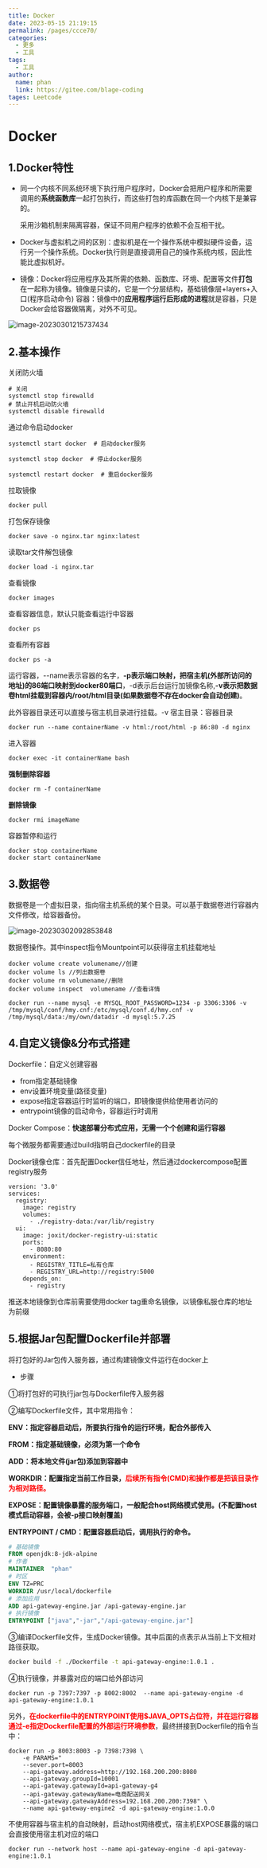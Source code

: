 ```yaml
---
title: Docker
date: 2023-05-15 21:19:15
permalink: /pages/ccce70/
categories: 
  - 更多
  - 工具
tags: 
  - 工具
author: 
  name: phan
  link: https://gitee.com/blage-coding
tages: Leetcode
---
```

# Docker

## 1.Docker特性

- 同一个内核不同系统环境下执行用户程序时，Docker会把用户程序和所需要调用的**系统函数库**一起打包执行，而这些打包的库函数在同一个内核下是兼容的。

  采用沙箱机制来隔离容器，保证不同用户程序的依赖不会互相干扰。

- Docker与虚拟机之间的区别：虚拟机是在一个操作系统中模拟硬件设备，运行另一个操作系统。Docker执行则是直接调用自己的操作系统内核，因此性能比虚拟机好。

- 镜像：Docker将应用程序及其所需的依赖、函数库、环境、配置等文件**打包**在一起称为镜像。镜像是只读的，它是一个分层结构，基础镜像层+layers+入口(程序启动命令)
  容器：镜像中的**应用程序运行后形成的进程**就是容器，只是Docker会给容器做隔离，对外不可见。

![image-20230301215737434](https://cdn.staticaly.com/gh/blage-coding/picx-images-hosting@master/20230515/image-20230301215737434.zasjr6f9qkw.webp)

## 2.基本操作

关闭防火墙

```shell
# 关闭
systemctl stop firewalld
# 禁止开机启动防火墙
systemctl disable firewalld
```

通过命令启动docker

```shell
systemctl start docker  # 启动docker服务

systemctl stop docker  # 停止docker服务

systemctl restart docker  # 重启docker服务
```

拉取镜像

```
docker pull
```

打包保存镜像

```shell
docker save -o nginx.tar nginx:latest
```

读取tar文件解包镜像

```shell
docker load -i nginx.tar
```

查看镜像

```shell
docker images
```

查看容器信息，默认只能查看运行中容器

```shell
docker ps
```

查看所有容器

```shell
docker ps -a
```

运行容器，--name表示容器的名字，**-p表示端口映射，把宿主机(外部所访问的地址)的86端口映射到docker80端口**，-d表示后台运行加镜像名称,**-v表示把数据卷html挂载到容器内/root/html目录(如果数据卷不存在docker会自动创建)**。

此外容器目录还可以直接与宿主机目录进行挂载。-v 宿主目录：容器目录

```shell
docker run --name containerName -v html:/root/html -p 86:80 -d nginx
```

进入容器

```shell
docker exec -it containerName bash
```

**强制删除容器**

```shell
docker rm -f containerName
```

**删除镜像**

```shell
docker rmi imageName
```

容器暂停和运行

```shell
docker stop containerName
docker start containerName
```

## 3.数据卷

数据卷是一个虚拟目录，指向宿主机系统的某个目录。可以基于数据卷进行容器内文件修改，给容器备份。

![image-20230302092853848](https://cdn.staticaly.com/gh/blage-coding/picx-images-hosting@master/20230515/image-20230302092853848.121993raxfmo.webp)

数据卷操作。其中inspect指令Mountpoint可以获得宿主机挂载地址

```
docker volume create volumename//创建
docker volume ls //列出数据卷
docker volume rm volumename//删除
docker volume inspect  volumename //查看详情
```

```console
docker run --name mysql -e MYSQL_ROOT_PASSWORD=1234 -p 3306:3306 -v /tmp/mysql/conf/hmy.cnf:/etc/mysql/conf.d/hmy.cnf -v /tmp/mysql/data:/my/own/datadir -d mysql:5.7.25 
```

## 4.自定义镜像&分布式搭建

Dockerfile：自定义创建容器

- from指定基础镜像
- env设置环境变量(路径变量)
- expose指定容器运行时监听的端口，即镜像提供给使用者访问的
- entrypoint镜像的启动命令，容器运行时调用

Docker Compose：**快速部署分布式应用，无需一个个创建和运行容器**

每个微服务都需要通过build指明自己dockerfile的目录

Docker镜像仓库：首先配置Docker信任地址，然后通过dockercompose配置registry服务

```
version: '3.0'
services:
  registry:
    image: registry
    volumes:
      - ./registry-data:/var/lib/registry
  ui:
    image: joxit/docker-registry-ui:static
    ports:
      - 8080:80
    environment:
      - REGISTRY_TITLE=私有仓库
      - REGISTRY_URL=http://registry:5000
    depends_on:
      - registry
```

推送本地镜像到仓库前需要使用docker tag重命名镜像，以镜像私服仓库的地址为前缀

## 5.根据Jar包配置Dockerfile并部署

将打包好的Jar包传入服务器，通过构建镜像文件运行在docker上

- 步骤

①将打包好的可执行jar包与Dockerfile传入服务器

②编写Dockerfile文件，其中常用指令：

**ENV：指定容器启动后，所要执行指令的运行环境，配合外部传入**

**FROM：指定基础镜像，必须为第一个命令**

**ADD：将本地文件(jar包)添加到容器中**

**WORKDIR：配置指定当前工作目录，<font color="red">后续所有指令(CMD)和操作都是把该目录作为相对路径。</font>**

**EXPOSE：配置镜像暴露的服务端口，一般配合host网络模式使用。(不配置host模式启动容器，会被-p接口映射覆盖)**

**ENTRYPOINT  /    CMD：配置容器启动后，调用执行的命令。**

```dockerfile
# 基础镜像
FROM openjdk:8-jdk-alpine
# 作者
MAINTAINER  "phan"
# 时区
ENV TZ=PRC
WORKDIR /usr/local/dockerfile
# 添加应用
ADD api-gateway-engine.jar /api-gateway-engine.jar
# 执行镜像
ENTRYPOINT ["java","-jar","/api-gateway-engine.jar"]
```

③编译Dockerfile文件，生成Docker镜像。其中后面的点表示从当前上下文相对路径获取。

```sh
docker build -f ./Dockerfile -t api-gateway-engine:1.0.1 .
```

④执行镜像，并暴露对应的端口给外部访问

```shell
docker run -p 7397:7397 -p 8002:8002  --name api-gateway-engine -d api-gateway-engine:1.0.1
```

另外，<font color="red">**在dockerfile中的ENTRYPOINT使用$JAVA_OPTS占位符，并在运行容器通过-e指定Dockerfile配置的外部运行环境参数**</font>，最终拼接到Dockerfile的指令当中：

```shell
docker run -p 8003:8003 -p 7398:7398 \
    -e PARAMS="
    --sever.port=8003
    --api-gateway.address=http://192.168.200.200:8080
    --api-gateway.groupId=10001
    --api-gateway.gatewayId=api-gateway-g4
    --api-gateway.gatewayName=电商配送网关
    --api-gateway.gatewayAddress=192.168.200.200:7398" \
    --name api-gateway-engine2 -d api-gateway-engine:1.0.0
```

不使用容器与宿主机的自动映射，启动host网络模式，宿主机EXPOSE暴露的端口会直接使用宿主机对应的端口

```shell
docker run --network host --name api-gateway-engine -d api-gateway-engine:1.0.1
```
